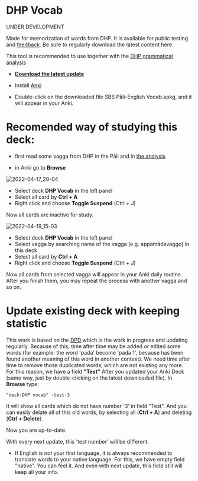 # DHP Vocab

UNDER DEVELOPMENT

Made for memorization of words from DHP. It is available for public testing and [feedback](https://docs.google.com/forms/d/e/1FAIpQLSf9boBe7k5tCwq7LdWgBHHGIPVc4ROO5yjVDo1X5LDAxkmGWQ/viewform). Be sure to regularly download the latest content here.

This tool is recommended to use together with the [DHP grammatical analysis](https://buddhism.lib.ntu.edu.tw/DLMBS/en/lesson/pali/lesson_pali3.jsp)

- **[Download the latest update](https://github.com/sasanarakkha/study-tools/raw/main/Anki_Decks/DHP_Vocab/DHP%20vocab.apkg)**

- Install [Anki](https://apps.ankiweb.net/)

- Double-click on the downloaded file SBS Pāli-English Vocab.apkg, and it will appear in your Anki.

# Recomended way of studying this deck:

- first read some vagga from DHP in the Pāli and in [the analysis](https://buddhism.lib.ntu.edu.tw/DLMBS/en/lesson/pali/lesson_pali3.jsp)

- in Anki go to **Browse**

![2022-04-17_20-04](https://user-images.githubusercontent.com/39419221/163944779-ad73b9a5-4478-410c-abf6-466e03b9b777.png)

- Select deck **DHP Vocab** in the left panel
- Select all card by **Ctrl + A**
- Right click and choose **Toggle Suspend** (Ctrl + J)

Now all cards are inactive for study.

![2022-04-19_15-03](https://user-images.githubusercontent.com/39419221/163945216-713c1d2e-ce3f-4f28-ac49-93e7fdb56033.png)


- Select deck **DHP Vocab** in the left panel
- Select vagga by searching name of the vagga (e.g. appamādavaggo) in this deck
- Select all card by **Ctrl + A**
- Right click and choose **Toggle Suspend** (Ctrl + J) 


Now all cards from selected vagga will appear in your Anki daily routine. After you finish them, you may repeat the process with another vagga and so on.


# Update existing deck with keeping statistic

This work is based on the [DPD](https://digitalpalidictionary.github.io/) which is the work in progress and updating regularly. Because of this, time after time may be added or edited some words (for example: the word 'pada' become 'pada 1', because has been found another meaning of this word in another context). We need time after time to remove those duplicated words, which are not existing any more. For this reason, we have a field **"Test"**
After you updated your Anki Deck (same way, just by double-clicking on the latest downloaded file). In **Browse** type:

`"deck:DHP vocab" -test:3`

It will show all cards which do not have number '3' in field "Test". And you can easily delate all of this old words, by selecting all (**Ctrl + A**) and deleting (**Ctrl + Delete**). 

Now you are up-to-date.

With every next update, this 'test number' will be different.

- If English is not your first language, it is always recommended to translate words to your native language. For this, we have empty field "native". You can feel it. And even with next update, this field still will keep all your info.

